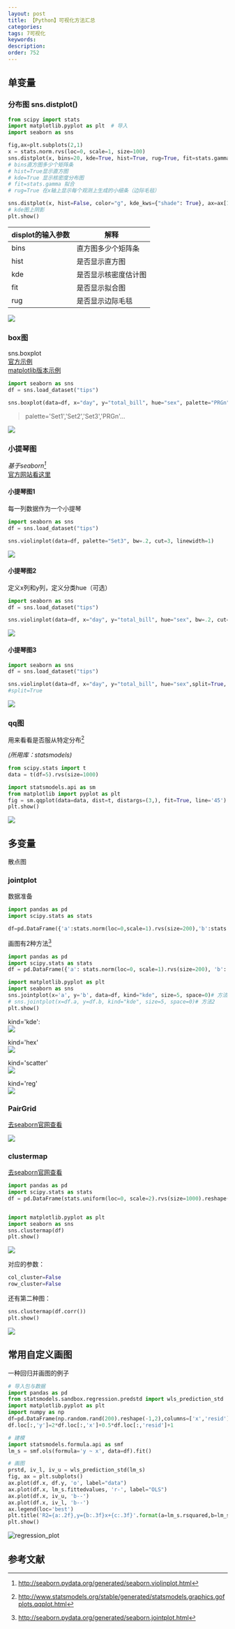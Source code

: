 ```yaml
---
layout: post
title: 【Python】可视化方法汇总
categories:
tags: 7可视化
keywords:
description:
order: 752
---
```


## 单变量

### 分布图 sns.distplot()

```py
from scipy import stats
import matplotlib.pyplot as plt  # 导入
import seaborn as sns

fig,ax=plt.subplots(2,1)
x = stats.norm.rvs(loc=0, scale=1, size=100)
sns.distplot(x, bins=20, kde=True, hist=True, rug=True, fit=stats.gamma,ax=ax[0]);
# bins直方图多少个矩阵条
# hist=True显示直方图
# kde=True 显示核密度分布图
# fit=stats.gamma 拟合
# rug=True 在x轴上显示每个观测上生成的小细条（边际毛毯）

sns.distplot(x, hist=False, color="g", kde_kws={"shade": True}, ax=ax[1])
# kde图上阴影
plt.show()
```

|displot的输入参数|解释|
|--|--|
|bins|直方图多少个矩阵条|
|hist|是否显示直方图|
|kde|是否显示核密度估计图|
|fit|是否显示拟合图|
|rug|是否显示边际毛毯|


<img src='http://www.guofei.site/public/postimg2/seaborn1_1.png'>



### box图
sns.boxplot  
<a href='http://seaborn.pydata.org/examples/grouped_boxplot.html' target="title7">官方示例</a>  
[matplotlib版本示例](http://www.guofei.site/2016/04/05/datavisualization1.html#title0)  

```py
import seaborn as sns
df = sns.load_dataset("tips")

sns.boxplot(data=df, x="day", y="total_bill", hue="sex", palette="PRGn")
```
>palette='Set1','Set2','Set3','PRGn'...  


<img src='http://www.guofei.site/public/postimg/boxplot.png'>  


### 小提琴图

*基于seaborn[^violinplot]*  
<a href='http://seaborn.pydata.org/generated/seaborn.violinplot.html' target="violinplot">官方网站看这里</a>  



#### 小提琴图1
每一列数据作为一个小提琴
```py
import seaborn as sns
df = sns.load_dataset("tips")

sns.violinplot(data=df, palette="Set3", bw=.2, cut=3, linewidth=1)
```

<img src='http://www.guofei.site/public/postimg/violinplot.png'>


#### 小提琴图2
定义x列和y列，定义分类hue（可选）
```py
import seaborn as sns
df = sns.load_dataset("tips")

sns.violinplot(data=df, x="day", y="total_bill", hue="sex", bw=.2, cut=3, linewidth=1, palette="PRGn")
```
<img src='http://www.guofei.site/public/postimg/violinplot1.png'>  

#### 小提琴图3
```py
import seaborn as sns
df = sns.load_dataset("tips")

sns.violinplot(data=df, x="day", y="total_bill", hue="sex",split=True, bw=.2, cut=3, linewidth=1, palette="PRGn")
#split=True
```


<img src='http://www.guofei.site/public/postimg/violinplot2.png'>  


### qq图

用来看看是否服从特定分布[^qqplot]

*(所用库：statsmodels)*

```py
from scipy.stats import t
data = t(df=5).rvs(size=1000)

import statsmodels.api as sm
from matplotlib import pyplot as plt
fig = sm.qqplot(data=data, dist=t, distargs=(3,), fit=True, line='45')
plt.show()
```

<img src='http://www.guofei.site/public/postimg/datavisualization1.png'>


## 多变量

散点图

### jointplot
数据准备
```py
import pandas as pd
import scipy.stats as stats

df=pd.DataFrame({'a':stats.norm(loc=0,scale=1).rvs(size=200),'b':stats.uniform(loc=3,scale=4).rvs(size=200)})
```

画图有2种方法[^jointplot]

```py
import pandas as pd
import scipy.stats as stats
df = pd.DataFrame({'a': stats.norm(loc=0, scale=1).rvs(size=200), 'b': stats.uniform(loc=3, scale=4).rvs(size=200)})

import matplotlib.pyplot as plt
import seaborn as sns
sns.jointplot(x='a', y='b', data=df, kind="kde", size=5, space=0)# 方法1
# sns.jointplot(x=df.a, y=df.b, kind="kde", size=5, space=0)# 方法2
plt.show()
```

kind='kde':  
<img src='http://www.guofei.site/public/postimg/jointplot_kde.png'>  


kind='hex'  
<img src='http://www.guofei.site/public/postimg/jointplot_hex.png'>  


kind='scatter'  
<img src='http://www.guofei.site/public/postimg/jointplot_scatter.png'>  


kind='reg'  
<img src='http://www.guofei.site/public/postimg/jointplot_reg.png'>  

### PairGrid

[去seaborn官网查看](http://seaborn.pydata.org/tutorial/axis_grids.html#plotting-pairwise-relationships-in-a-dataset)  


<img src='http://seaborn.pydata.org/_images/axis_grids_50_0.png'>

### clustermap
[去seaborn官网查看](http://seaborn.pydata.org/examples/structured_heatmap.html)



```py
import pandas as pd
import scipy.stats as stats
df = pd.DataFrame(stats.uniform(loc=0, scale=2).rvs(size=1000).reshape(-1, 5))


import matplotlib.pyplot as plt
import seaborn as sns
sns.clustermap(df)
plt.show()
```
<img src='http://www.guofei.site/public/postimg/clustermap1.png'>


对应的参数：  
```py
col_cluster=False
row_cluster=False
```

还有第二种图：
```py
sns.clustermap(df.corr())
plt.show()
```
<img src='http://www.guofei.site/public/postimg/clustermap2.png'>   




## 常用自定义画图

一种回归并画图的例子

```py
# 导入包与数据
import pandas as pd
from statsmodels.sandbox.regression.predstd import wls_prediction_std
import matplotlib.pyplot as plt
import numpy as np
df=pd.DataFrame(np.random.rand(200).reshape(-1,2),columns=['x','resid'])
df.loc[:,'y']=2*df.loc[:,'x']+0.5*df.loc[:,'resid']+1

# 建模
import statsmodels.formula.api as smf
lm_s = smf.ols(formula='y ~ x', data=df).fit()

# 画图
prstd, iv_l, iv_u = wls_prediction_std(lm_s)
fig, ax = plt.subplots()
ax.plot(df.x, df.y, 'o', label="data")
ax.plot(df.x, lm_s.fittedvalues, 'r-', label="OLS")
ax.plot(df.x, iv_u, 'b--')
ax.plot(df.x, iv_l, 'b--')
ax.legend(loc='best')
plt.title('R2={a:.2f},y={b:.3f}x+{c:.3f}'.format(a=lm_s.rsquared,b=lm_s.params[0],c=lm_s.params[1]))
plt.show()
```

![regression_plot](https://www.guofei.site/pictures_for_blog/regression_plot.png)


## 参考文献
[^violinplot]:  http://seaborn.pydata.org/generated/seaborn.violinplot.html  

[^qqplot]:  http://www.statsmodels.org/stable/generated/statsmodels.graphics.gofplots.qqplot.html
[^jointplot]: http://seaborn.pydata.org/generated/seaborn.jointplot.html
